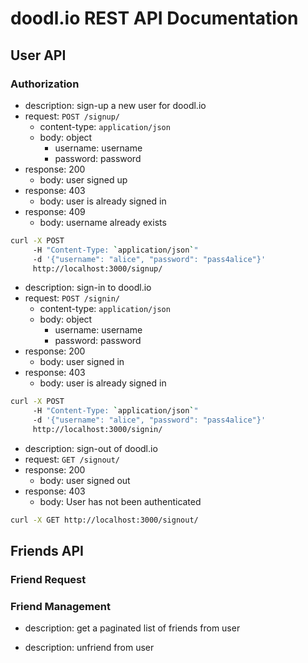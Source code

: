 # doodl.io REST API Documentation

## User API

### Authorization

- description: sign-up a new user for doodl.io
- request: `POST /signup/`
  - content-type: `application/json`
  - body: object
    - username: username
    - password: password
- response: 200
  - body: user signed up
- response: 403
  - body: user is already signed in
- response: 409
  - body: username already exists

```bash
curl -X POST
     -H "Content-Type: `application/json`"
     -d '{"username": "alice", "password": "pass4alice"}'
     http://localhost:3000/signup/
```

- description: sign-in to doodl.io
- request: `POST /signin/`
  - content-type: `application/json`
  - body: object
    - username: username
    - password: password
- response: 200
  - body: user signed in
- response: 403
  - body: user is already signed in

```bash
curl -X POST
     -H "Content-Type: `application/json`"
     -d '{"username": "alice", "password": "pass4alice"}'
     http://localhost:3000/signin/
```

- description: sign-out of doodl.io
- request: `GET /signout/`
- response: 200
  - body: user signed out
- response: 403
  - body: User has not been authenticated

```bash
curl -X GET http://localhost:3000/signout/
```

## Friends API

### Friend Request

### Friend Management

- description: get a paginated list of friends from user

- description: unfriend from user
